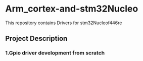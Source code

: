 # Arm_cortex-and-stm32Nucleo
This repository contains Drivers for stm32Nucleof446re

## Project Description
### 1.Gpio driver development from scratch

  
